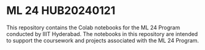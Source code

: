 # ML 24 HUB20240121

This repository contains the Colab notebooks for the ML 24 Program conducted by IIIT Hyderabad. The notebooks in this repository are intended to support the coursework and projects associated with the ML 24 Program.
